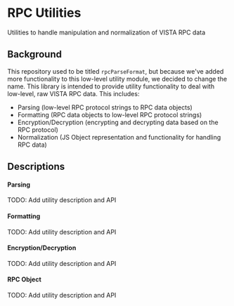 # RPC Utilities
Utilities to handle manipulation and normalization of VISTA RPC data

## Background
This repository used to be titled `rpcParseFormat`, but because we've added more functionality to this
low-level utility module, we decided to change the name. This library is intended to provide utility
functionality to deal with low-level, raw VISTA RPC data. This includes:

* Parsing (low-level RPC protocol strings to RPC data objects)
* Formatting (RPC data objects to low-level RPC protocol strings)
* Encryption/Decryption (encrypting and decrypting data based on the RPC protocol)
* Normalization (JS Object representation and functionality for handling RPC data)

## Descriptions

#### Parsing
TODO: Add utility description and API

#### Formatting
TODO: Add utility description and API

#### Encryption/Decryption
TODO: Add utility description and API

#### RPC Object
TODO: Add utility description and API
